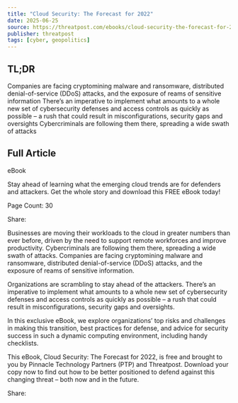 ```yaml
---
title: "Cloud Security: The Forecast for 2022"
date: 2025-06-25
source: https://threatpost.com/ebooks/cloud-security-the-forecast-for-2022/
publisher: threatpost
tags: [cyber, geopolitics]
---
```


## TL;DR

Companies are facing cryptomining malware and ransomware, distributed denial-of-service (DDoS) attacks, and the exposure of reams of sensitive information There’s an imperative to implement what amounts to a whole new set of cybersecurity defenses and access controls as quickly as possible – a rush that could result in misconfigurations, security gaps and oversights Cybercriminals are following them there, spreading a wide swath of attacks

## Full Article

eBook

Stay ahead of learning what the emerging cloud trends are for defenders and attackers. Get the whole story and download this FREE eBook today!

Page Count: 30

Share:

Businesses are moving their workloads to the cloud in greater numbers than ever before, driven by the need to support remote workforces and improve productivity. Cybercriminals are following them there, spreading a wide swath of attacks. Companies are facing cryptomining malware and ransomware, distributed denial-of-service (DDoS) attacks, and the exposure of reams of sensitive information.

Organizations are scrambling to stay ahead of the attackers. There’s an imperative to implement what amounts to a whole new set of cybersecurity defenses and access controls as quickly as possible – a rush that could result in misconfigurations, security gaps and oversights.

In this exclusive eBook, we explore organizations’ top risks and challenges in making this transition, best practices for defense, and advice for security success in such a dynamic computing environment, including handy checklists.

This eBook, Cloud Security: The Forecast for 2022, is free and brought to you by Pinnacle Technology Partners (PTP) and Threatpost. Download your copy now to find out how to be better positioned to defend against this changing threat – both now and in the future.

Share: